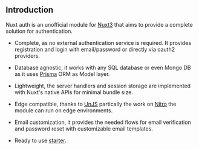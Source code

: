 ## Introduction

Nuxt auth is an unofficial module for [Nuxt3](https://nuxt.com) that aims to provide a complete solution for authentication.

- Complete, as no external authentication service is required. It provides registration and login with email/password or directly via oauth2 providers.

- Database agnostic, it works with any SQL database or even Mongo DB as it uses [Prisma](https://www.prisma.io) ORM as Model layer.

- Lightweight, the server handlers and session storage are implemented with Nuxt's native APIs for minimal bundle size.

- Edge compatible, thanks to [UnJS](https://unjs.io) partically the work on [Nitro](https://github.com/unjs/nitro) the module can run on edge environments.

- Email customization, it provides the needed flows for email verification and password reset with customizable email templates.

- Ready to use [starter](https://nuxt-starter.bg.tn).
